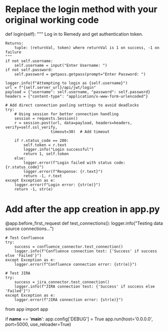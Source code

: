 # Replace the login method with your original working code
def login(self):
    """
    Log in to Remedy and get authentication token.
    
    Returns:
        tuple: (returnVal, token) where returnVal is 1 on success, -1 on failure
    """
    if not self.username:
        self.username = input("Enter Username: ")
    if not self.password:
        self.password = getpass.getpass(prompt="Enter Password: ")
    
    logger.info(f"Attempting to login as {self.username}")
    url = f"{self.server_url}/api/jwt/login"
    payload = {"username": self.username, "password": self.password}
    headers = {"content-type": "application/x-www-form-urlencoded"}
    
    # Add direct connection pooling settings to avoid deadlocks
    try:
        # Using session for better connection handling
        session = requests.Session()
        r = session.post(url, data=payload, headers=headers, verify=self.ssl_verify, 
                        timeout=30)  # Add timeout
        
        if r.status_code == 200:
            self.token = r.text
            logger.info("Login successful")
            return 1, self.token
        else:
            logger.error(f"Login failed with status code: {r.status_code}")
            logger.error(f"Response: {r.text}")
            return -1, r.text
    except Exception as e:
        logger.error(f"Login error: {str(e)}")
        return -1, str(e)










# Add after the app creation in app.py
@app.before_first_request
def test_connections():
    logger.info("Testing data source connections...")
    
    # Test Confluence
    try:
        success = confluence_connector.test_connection()
        logger.info(f"Confluence connection test: {'Success' if success else 'Failed'}")
    except Exception as e:
        logger.error(f"Confluence connection error: {str(e)}")
    
    # Test JIRA
    try:
        success = jira_connector.test_connection()
        logger.info(f"JIRA connection test: {'Success' if success else 'Failed'}")
    except Exception as e:
        logger.error(f"JIRA connection error: {str(e)}")





from app import app

if __name__ == '__main__':
    app.config['DEBUG'] = True
    app.run(host='0.0.0.0', port=5000, use_reloader=True)